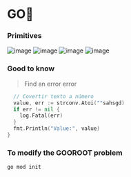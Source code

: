 # GO🦫

### Primitives
![image](https://user-images.githubusercontent.com/72522628/183698780-36205430-87fc-4718-b901-dcd9b1d76be6.png)
![image](https://user-images.githubusercontent.com/72522628/183699118-5fdfc806-c7fb-4ea7-b726-a13ce9426a71.png)
![image](https://user-images.githubusercontent.com/72522628/183699338-45f4b258-781b-4a6b-8d48-2dca4d43f518.png)
![image](https://user-images.githubusercontent.com/72522628/183699551-29c7f27f-e439-4079-8a77-470b8d07b16f.png)

### Good to know
> Find an error error

```go
  // Covertir texto a número
  value, err := strconv.Atoi(""sahsgd)
  if err != nil {
    log.Fatal(err)
  }
  fmt.Println("Value:", value)
}
```

### To modify the GOOROOT problem
`go mod init`
